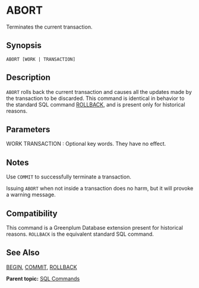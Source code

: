 # ABORT 

Terminates the current transaction.

## <a id="section2"></a>Synopsis 

``` {#sql_command_synopsis}
ABORT [WORK | TRANSACTION]
```

## <a id="section3"></a>Description 

`ABORT` rolls back the current transaction and causes all the updates made by the transaction to be discarded. This command is identical in behavior to the standard SQL command [ROLLBACK](ROLLBACK.html), and is present only for historical reasons.

## <a id="section4"></a>Parameters 

WORK
TRANSACTION
:   Optional key words. They have no effect.

## <a id="section5"></a>Notes 

Use `COMMIT` to successfully terminate a transaction.

Issuing `ABORT` when not inside a transaction does no harm, but it will provoke a warning message.

## <a id="section6"></a>Compatibility 

This command is a Greenplum Database extension present for historical reasons. `ROLLBACK` is the equivalent standard SQL command.

## <a id="section7"></a>See Also 

[BEGIN](BEGIN.html), [COMMIT](COMMIT.html), [ROLLBACK](ROLLBACK.html)

**Parent topic:** [SQL Commands](../sql_commands/sql_ref.html)

